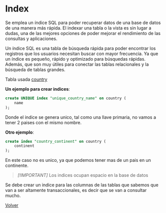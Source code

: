 # Index

Se emplea un índice SQL para poder recuperar datos de una base de datos de una manera más rápida. El indexar una tabla o la vista es sin lugar a dudas, una de las mejores opciones de poder mejorar el rendimiento de las consultas y aplicaciones.

Un índice SQL es una tabla de búsqueda rápida para poder encontrar los registros que los usuarios necesitan buscar con mayor frecuencia. Ya que un índice es pequeño, rápido y optimizado para búsquedas rápidas. Además, que son muy útiles para conectar las tablas relacionales y la búsqueda de tablas grandes.

Tabla usada [country](../db/05/1-country.sql)

**Un ejemplo para crear indices**:

```sql
create UNIQUE index "unique_country_name" on country (
	name
);
```

Donde el indice se genera unico, tal como una llave primaria, no vamos a tener 2 paises con el mismo nombre.

**Otro ejemplo**:

```sql
create index "country_continent" on country (
	continent
);
```

En este caso no es unico, ya que podemos tener mas de un pais en un continente.

> _[!IMPORTANT]_
> Los indices ocupan espacio en la base de datos

Se debe crear un indice para las columnas de las tablas que sabemos que van a ser altamente transaccionales, es decir que se van a consultar mucho.

[Volver](../README.md)
